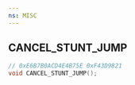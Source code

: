 ```yaml
---
ns: MISC
---
```

## CANCEL_STUNT_JUMP

```c
// 0xE6B7B0ACD4E4B75E 0xF43D9821
void CANCEL_STUNT_JUMP();
```


